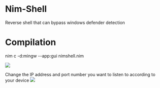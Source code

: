 # Nim-Shell
Reverse shell that can bypass windows defender detection

# Compilation
nim c -d:mingw --app:gui nimshell.nim


<img src="https://github.com/emrekybs/nim-shell/blob/main/1.png">

Change the IP address and port number you want to listen to according to your device
<img src="https://github.com/emrekybs/nim-shell/blob/main/2.png">
